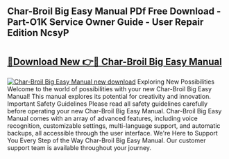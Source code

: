 ## Char-Broil Big Easy Manual PDf Free Download - Part-O1K Service Owner Guide - User Repair Edition NcsyP

# <h2><a href="http://bc36424.oget.top/?id=Char-Broil+Big+Easy+Manual">🔗Download New 👉🔴 Char-Broil Big Easy Manual</a></h2>

[![Char-Broil Big Easy Manual new download](https://i.imgur.com/5g1atiW.png)](http://bc36424.oget.top/?id=Char-Broil+Big+Easy+Manual)
Exploring New Possibilities Welcome to the world of possibilities with your new Char-Broil Big Easy Manual! This manual explores its potential for creativity and innovation. Important Safety Guidelines Please read all safety guidelines carefully before operating your new Char-Broil Big Easy Manual. Char-Broil Big Easy Manual comes with an array of advanced features, including voice recognition, customizable settings, multi-language support, and automatic backups, all accessible through the user interface. We're Here to Support You Every Step of the Way Char-Broil Big Easy Manual. Our customer support team is available throughout your journey.

